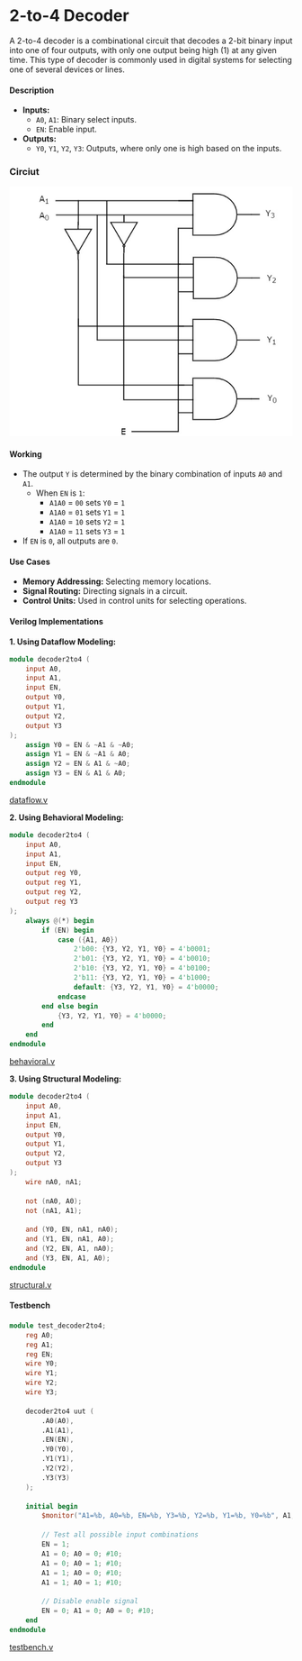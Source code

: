# 2-to-4 Decoder

A 2-to-4 decoder is a combinational circuit that decodes a 2-bit binary input into one of four outputs, with only one output being high (1) at any given time. This type of decoder is commonly used in digital systems for selecting one of several devices or lines.

#### Description
- **Inputs:**
  - `A0`, `A1`: Binary select inputs.
  - `EN`: Enable input.
- **Outputs:**
  - `Y0`, `Y1`, `Y2`, `Y3`: Outputs, where only one is high based on the inputs.

### Circiut

![alt text](image.png)

#### Working
- The output `Y` is determined by the binary combination of inputs `A0` and `A1`.
  - When `EN` is `1`:
    - `A1A0` = `00` sets `Y0` = `1`
    - `A1A0` = `01` sets `Y1` = `1`
    - `A1A0` = `10` sets `Y2` = `1`
    - `A1A0` = `11` sets `Y3` = `1`
- If `EN` is `0`, all outputs are `0`.

#### Use Cases
- **Memory Addressing:** Selecting memory locations.
- **Signal Routing:** Directing signals in a circuit.
- **Control Units:** Used in control units for selecting operations.

#### Verilog Implementations

**1. Using Dataflow Modeling:**
```verilog
module decoder2to4 (
    input A0,
    input A1,
    input EN,
    output Y0,
    output Y1,
    output Y2,
    output Y3
);
    assign Y0 = EN & ~A1 & ~A0;
    assign Y1 = EN & ~A1 & A0;
    assign Y2 = EN & A1 & ~A0;
    assign Y3 = EN & A1 & A0;
endmodule
```
[dataflow.v](dataflow.v)

**2. Using Behavioral Modeling:**
```verilog
module decoder2to4 (
    input A0,
    input A1,
    input EN,
    output reg Y0,
    output reg Y1,
    output reg Y2,
    output reg Y3
);
    always @(*) begin
        if (EN) begin
            case ({A1, A0})
                2'b00: {Y3, Y2, Y1, Y0} = 4'b0001;
                2'b01: {Y3, Y2, Y1, Y0} = 4'b0010;
                2'b10: {Y3, Y2, Y1, Y0} = 4'b0100;
                2'b11: {Y3, Y2, Y1, Y0} = 4'b1000;
                default: {Y3, Y2, Y1, Y0} = 4'b0000;
            endcase
        end else begin
            {Y3, Y2, Y1, Y0} = 4'b0000;
        end
    end
endmodule
```
[behavioral.v](behavioral.v)

**3. Using Structural Modeling:**
```verilog
module decoder2to4 (
    input A0,
    input A1,
    input EN,
    output Y0,
    output Y1,
    output Y2,
    output Y3
);
    wire nA0, nA1;

    not (nA0, A0);
    not (nA1, A1);

    and (Y0, EN, nA1, nA0);
    and (Y1, EN, nA1, A0);
    and (Y2, EN, A1, nA0);
    and (Y3, EN, A1, A0);
endmodule
```
[structural.v](structural.v)

#### Testbench
```verilog
module test_decoder2to4;
    reg A0;
    reg A1;
    reg EN;
    wire Y0;
    wire Y1;
    wire Y2;
    wire Y3;

    decoder2to4 uut (
        .A0(A0),
        .A1(A1),
        .EN(EN),
        .Y0(Y0),
        .Y1(Y1),
        .Y2(Y2),
        .Y3(Y3)
    );

    initial begin
        $monitor("A1=%b, A0=%b, EN=%b, Y3=%b, Y2=%b, Y1=%b, Y0=%b", A1, A0, EN, Y3, Y2, Y1, Y0);

        // Test all possible input combinations
        EN = 1;
        A1 = 0; A0 = 0; #10;
        A1 = 0; A0 = 1; #10;
        A1 = 1; A0 = 0; #10;
        A1 = 1; A0 = 1; #10;

        // Disable enable signal
        EN = 0; A1 = 0; A0 = 0; #10;
    end
endmodule
```
[testbench.v](teatbench.v)